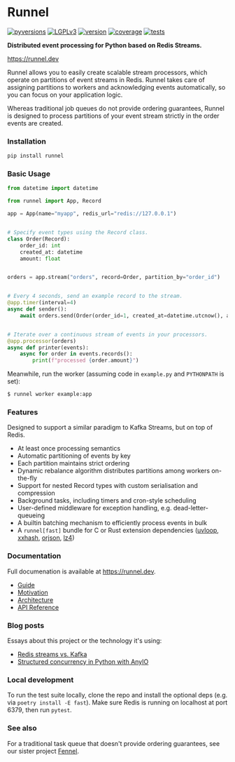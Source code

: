 # Runnel

[![pyversions](https://img.shields.io/pypi/pyversions/runnel.svg)](https://pypi.python.org/pypi/runnel/)
[![LGPLv3](https://img.shields.io/badge/License-LGPLv3-blue.svg)](https://github.com/mjwestcott/runnel/blob/master/LICENSE)
[![version](https://img.shields.io/pypi/v/runnel.svg)](https://pypi.python.org/pypi/runnel/)
[![coverage](https://img.shields.io/coveralls/github/mjwestcott/runnel)](https://coveralls.io/github/mjwestcott/runnel)
[![tests](https://img.shields.io/github/workflow/status/mjwestcott/runnel/Tests)](https://github.com/mjwestcott/runnel/actions?query=workflow%3ATests)

**Distributed event processing for Python based on Redis Streams.**

https://runnel.dev

Runnel allows you to easily create scalable stream processors, which operate on
partitions of event streams in Redis. Runnel takes care of assigning partitions
to workers and acknowledging events automatically, so you can focus on your
application logic.

Whereas traditional job queues do not provide ordering guarantees, Runnel is
designed to process partitions of your event stream strictly in the order
events are created.

### Installation

```bash
pip install runnel
```

### Basic Usage

```python
from datetime import datetime

from runnel import App, Record

app = App(name="myapp", redis_url="redis://127.0.0.1")


# Specify event types using the Record class.
class Order(Record):
    order_id: int
    created_at: datetime
    amount: float


orders = app.stream("orders", record=Order, partition_by="order_id")


# Every 4 seconds, send an example record to the stream.
@app.timer(interval=4)
async def sender():
    await orders.send(Order(order_id=1, created_at=datetime.utcnow(), amount=9.99))


# Iterate over a continuous stream of events in your processors.
@app.processor(orders)
async def printer(events):
    async for order in events.records():
        print(f"processed {order.amount}")
```

Meanwhile, run the worker (assuming code in `example.py` and `PYTHONPATH` is set):
```bash
$ runnel worker example:app
```

### Features

Designed to support a similar paradigm to Kafka Streams, but on top of Redis.

* At least once processing semantics
* Automatic partitioning of events by key
* Each partition maintains strict ordering
* Dynamic rebalance algorithm distributes partitions among workers on-the-fly
* Support for nested Record types with custom serialisation and compression
* Background tasks, including timers and cron-style scheduling
* User-defined middleware for exception handling, e.g. dead-letter-queueing
* A builtin batching mechanism to efficiently process events in bulk
* A `runnel[fast]` bundle for C or Rust extension dependencies ([uvloop](https://github.com/MagicStack/uvloop), [xxhash](https://github.com/Cyan4973/xxHash), [orjson](https://github.com/ijl/orjson), [lz4](https://github.com/python-lz4/python-lz4))

### Documentation

Full documenation is available at https://runnel.dev.

* [Guide](https://runnel.dev/guide.html)
* [Motivation](https://runnel.dev/motivation.html)
* [Architecture](https://runnel.dev/architecture.html)
* [API Reference](https://runnel.dev/reference.html)

### Blog posts

Essays about this project or the technology it's using:

* [Redis streams vs. Kafka](https://mattwestcott.co.uk/blog/redis-streams-vs-kafka)
* [Structured concurrency in Python with AnyIO](https://mattwestcott.co.uk/blog/structured-concurrency-in-python-with-anyio)

### Local development

To run the test suite locally, clone the repo and install the optional deps
(e.g. via `poetry install -E fast`). Make sure Redis is running on localhost at
port 6379, then run `pytest`.

### See also

For a traditional task queue that doesn't provide ordering guarantees, see our
sister project [Fennel](https://github.com/mjwestcott/fennel).
